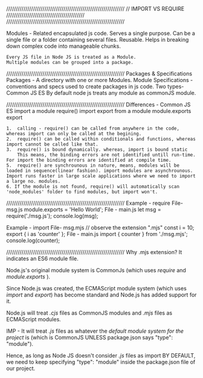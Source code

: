 //////////////////////////////////////////////////////////////
// IMPORT VS REQUIRE /////////////////////////////////////////
//////////////////////////////////////////////////////////////

Modules -
    Related encapsulated js code.
    Serves a single purpose.
    Can be a single file or a folder containing several files.
    Reusable.
    Helps in breaking down complex code into manageable chunks.

    Every JS file in Node JS is treated as a Module.
    Multiple modules can be grouped into a package.

//////////////////////////////////////////////////////////////
Packages & Specifications
    Packages - A directory with one or more Modules.
    Module Specifications - conventions and specs used to create packages in js code.
    Two types-
        Common JS
        ES
    By default node js treats any module as commonJS module.

//////////////////////////////////////////////////////////////
Differences -
                                Common JS               ES
        import a module         require()               import
        export from a module    module.exports          export

    1.  calling - require() can be called from anywhere in the code, whereas import can only be called at the begining.
    2.  require() can be called within conditionals and functions, whereas import cannot be called like that.
    3.  require() is bound dynamically. whereas, import is bound static
        This means, the binding errors are not identified untill run-time. For import the binding errors are identified at compile time.
    5.  require() are synchrounous in nature, means, modules will be loaded in sequence(linear fashion). import modules are asynchrounous. Import runs faster in large scale applications where we need to import a large no. modules.
    6. If the module is not found, require() will automatically scan 'node_modules' folder to find modules, but import won't.

//////////////////////////////////////////////////////////////
Example - require
    File-  msg.js
        module.exports = 'Hello World';
    File - main.js
        let msg = require('./msg.js');
        console.log(msg);

Example - import
    File-  msg.mjs  // observe the extension ".mjs"
        const i = 10;
        export { i as 'counter' };
    File - main.js
        import { counter } from './msg.mjs';
        console.log(counter);

//////////////////////////////////////////////////////////////
Why .mjs extension?
It indicates an ES6 module file.

Node.js's original module system is CommonJs (which uses *require* and *module.exports* ).

Since Node.js was created, the ECMAScript module system (which uses *import* and *export*) has become standard and Node.js has added support for it.

Node.js will treat *.cjs* files as CommonJS modules and *.mjs* files as ECMAScript modules.

IMP - It will treat *.js* files as whatever the *default module system for the project* is (which is CommonJS UNLESS package.json says "type": "module").

Hence, as long as Node JS doesn't consider *.js* files as import BY DEFAULT, we need to keep specifying
"type": "module" inside the package.json file of our project.
